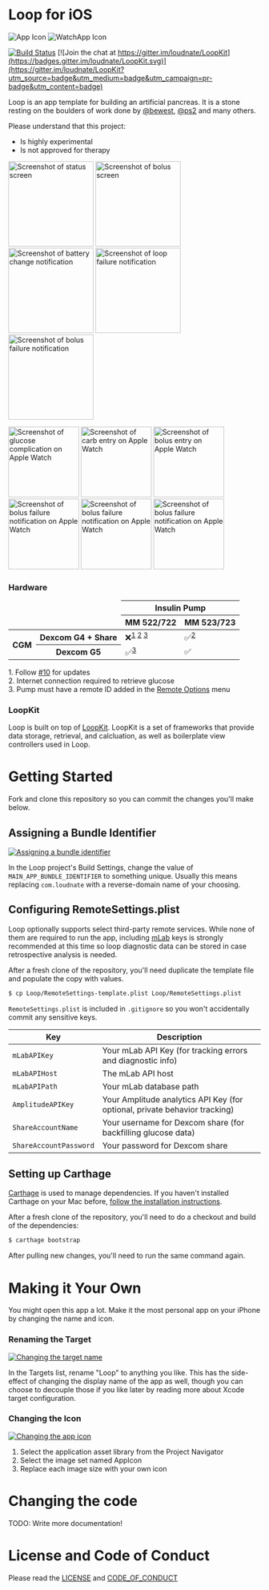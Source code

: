 # Loop for iOS

![App Icon](https://raw.githubusercontent.com/loudnate/Loop/master/Loop/Assets.xcassets/AppIcon.appiconset/40%402x.png) ![WatchApp Icon](https://raw.githubusercontent.com/loudnate/Loop/master/WatchApp/Assets.xcassets/AppIcon.appiconset/watch-40%402x.png)

[![Build Status](https://travis-ci.org/loudnate/Loop.svg?branch=master)](https://travis-ci.org/loudnate/Loop)
[![Join the chat at https://gitter.im/loudnate/LoopKit](https://badges.gitter.im/loudnate/LoopKit.svg)](https://gitter.im/loudnate/LoopKit?utm_source=badge&utm_medium=badge&utm_campaign=pr-badge&utm_content=badge)

Loop is an app template for building an artificial pancreas. It is a stone resting on the boulders of work done by [@bewest](https://github.com/bewest/decoding-carelink), [@ps2](https://github.com/ps2/rileylink) and many others.

Please understand that this project:
- Is highly experimental
- Is not approved for therapy

<a href="https://raw.githubusercontent.com/loudnate/Loop/master/Documentation/Screenshots/Phone%20Graphs.png"><img src="https://raw.githubusercontent.com/loudnate/Loop/master/Documentation/Screenshots/Phone%20Graphs.png" alt="Screenshot of status screen" width="170"></a>
<a href="https://raw.githubusercontent.com/loudnate/Loop/master/Documentation/Screenshots/Phone%20Bolus.png"><img src="https://raw.githubusercontent.com/loudnate/Loop/master/Documentation/Screenshots/Phone%20Bolus.png" alt="Screenshot of bolus screen" width="170"></a>
<a href="https://raw.githubusercontent.com/loudnate/Loop/master/Documentation/Screenshots/Phone%20Notification%20Battery.png"><img src="https://raw.githubusercontent.com/loudnate/Loop/master/Documentation/Screenshots/Phone%20Notification%20Battery.png" alt="Screenshot of battery change notification" width="170"></a>
<a href="https://raw.githubusercontent.com/loudnate/Loop/master/Documentation/Screenshots/Phone%20Notification%20Loop%20Failure.png"><img src="https://raw.githubusercontent.com/loudnate/Loop/master/Documentation/Screenshots/Phone%20Notification%20Loop%20Failure.png" alt="Screenshot of loop failure notification" width="170"></a>
<a href="https://raw.githubusercontent.com/loudnate/Loop/master/Documentation/Screenshots/Phone%20Notification%20Bolus%20Failure.png"><img src="https://raw.githubusercontent.com/loudnate/Loop/master/Documentation/Screenshots/Phone%20Notification%20Bolus%20Failure.png" alt="Screenshot of bolus failure notification" width="170"></a>

<a href="https://raw.githubusercontent.com/loudnate/Loop/master/Documentation/Screenshots/Watch%20Complication.png"><img src="https://raw.githubusercontent.com/loudnate/Loop/master/Documentation/Screenshots/Watch%20Complication.png" alt="Screenshot of glucose complication on Apple Watch" width="141"></a>
<a href="https://raw.githubusercontent.com/loudnate/Loop/master/Documentation/Screenshots/Watch%20Carb%20Entry.png"><img src="https://raw.githubusercontent.com/loudnate/Loop/master/Documentation/Screenshots/Watch%20Carb%20Entry.png" alt="Screenshot of carb entry on Apple Watch" width="141"></a>
<a href="https://raw.githubusercontent.com/loudnate/Loop/master/Documentation/Screenshots/Watch%20Bolus.png"><img src="https://raw.githubusercontent.com/loudnate/Loop/master/Documentation/Screenshots/Watch%20Bolus.png" alt="Screenshot of bolus entry on Apple Watch" width="141"></a>
<a href="https://raw.githubusercontent.com/loudnate/Loop/master/Documentation/Screenshots/Watch%20Notification%20Battery.png"><img src="https://raw.githubusercontent.com/loudnate/Loop/master/Documentation/Screenshots/Watch%20Notification%20Battery.png" alt="Screenshot of bolus failure notification on Apple Watch" width="141"></a>
<a href="https://raw.githubusercontent.com/loudnate/Loop/master/Documentation/Screenshots/Watch%20Notification%20Reservoir.png"><img src="https://raw.githubusercontent.com/loudnate/Loop/master/Documentation/Screenshots/Watch%20Notification%20Reservoir.png" alt="Screenshot of bolus failure notification on Apple Watch" width="141"></a>
<a href="https://raw.githubusercontent.com/loudnate/Loop/master/Documentation/Screenshots/Watch%20Notification%20Bolus%20Failure.png"><img src="https://raw.githubusercontent.com/loudnate/Loop/master/Documentation/Screenshots/Watch%20Notification%20Bolus%20Failure.png" alt="Screenshot of bolus failure notification on Apple Watch" width="141"></a>

### Hardware

<table>
  <thead>
    <tr>
      <td colspan="2" rowspan="2"></td>
      <th colspan="2">Insulin Pump</th>
    </tr>
    <tr>
      <th>MM 522/722</th>
      <th>MM 523/723</th>
    </tr>
  </thead>
  <tbody>
    <tr>
      <th rowspan="2">CGM</th>
      <th>Dexcom G4 + Share</th>
      <td>❌<sup><a href="#hw1">1</a> <a href="#hw2">2</a> <a href="#hw3">3</a></sup></td>
      <td>✅<sup><a href="#hw2">2</a></sup></td>
    </tr>
    <tr>
      <th>Dexcom G5</th>
      <td>✅<sup><a href="#hw3">3</a></sup></td>
      <td>✅</td>
    </tr>
  </tbody>
</table>

<a name="hw1">1</a>. Follow [#10](https://github.com/loudnate/Loop/issues/10) for updates
<br/><a name="hw2">2</a>. Internet connection required to retrieve glucose
<br/><a name="hw3">3</a>. Pump must have a remote ID added in the [Remote Options](https://www.medtronicdiabetes.com/sites/default/files/library/download-library/workbooks/x22_menu_map.pdf) menu

### LoopKit

Loop is built on top of [LoopKit](https://github.com/loudnate/LoopKit). LoopKit is a set of frameworks that provide data storage, retrieval, and calcluation, as well as boilerplate view controllers used in Loop.

# Getting Started

Fork and clone this repository so you can commit the changes you'll make below.

## Assigning a Bundle Identifier

[![Assigning a bundle identifier](https://raw.githubusercontent.com/loudnate/Loop/master/Documentation/Assigning%20a%20bundle%20identifier.png)](https://raw.githubusercontent.com/loudnate/Loop/master/Documentation/Assigning%20a%20bundle%20identifier.png)

In the Loop project's Build Settings, change the value of `MAIN_APP_BUNDLE_IDENTIFIER` to something unique. Usually this means replacing `com.loudnate` with a reverse-domain name of your choosing.

## Configuring RemoteSettings.plist

Loop optionally supports select third-party remote services. While none of them are required to run the app, including [mLab](https://mlab.com) keys is strongly recommended at this time so loop diagnostic data can be stored in case retrospective analysis is needed.

After a fresh clone of the repository, you'll need duplicate the template file and populate the copy with values.

```bash
$ cp Loop/RemoteSettings-template.plist Loop/RemoteSettings.plist
```

`RemoteSettings.plist` is included in `.gitignore` so you won't accidentally commit any sensitive keys.

| Key                    | Description
| ---------------------- | -------------
| `mLabAPIKey`           | Your mLab API Key (for tracking errors and diagnostic info)
| `mLabAPIHost`          | The mLab API host
| `mLabAPIPath`          | Your mLab database path
| `AmplitudeAPIKey`      | Your Amplitude analytics API Key (for optional, private behavior tracking)
| `ShareAccountName`     | Your username for Dexcom share (for backfilling glucose data)
| `ShareAccountPassword` | Your password for Dexcom share

## Setting up Carthage

[Carthage](https://github.com/carthage/carthage) is used to manage dependencies. If you haven't installed Carthage on your Mac before, [follow the installation instructions](https://github.com/carthage/carthage#installing-carthage).

After a fresh clone of the repository, you'll need to do a checkout and build of the dependencies:

```bash
$ carthage bootstrap
```

After pulling new changes, you'll need to run the same command again.

# Making it Your Own

You might open this app a lot. Make it the most personal app on your iPhone by changing the name and icon.

### Renaming the Target

[![Changing the target name](https://raw.githubusercontent.com/loudnate/Loop/master/Documentation/Changing%20the%20target%20name.png)](https://raw.githubusercontent.com/loudnate/Loop/master/Documentation/Changing%20the%20target%20name.png)

In the Targets list, rename "Loop" to anything you like. This has the side-effect of changing the display name of the app as well, though you can choose to decouple those if you like later by reading more about Xcode target configuration.

### Changing the Icon

[![Changing the app icon](https://raw.githubusercontent.com/loudnate/Loop/master/Documentation/Changing%20the%20app%20icon.png)](https://raw.githubusercontent.com/loudnate/Loop/master/Documentation/Changing%20the%20app%20icon.png)

1. Select the application asset library from the Project Navigator
2. Select the image set named AppIcon
3. Replace each image size with your own icon

# Changing the code

TODO: Write more documentation!

# License and Code of Conduct

Please read the [LICENSE](https://github.com/loudnate/naterade-ios/blob/master/LICENSE) and [CODE_OF_CONDUCT](https://github.com/loudnate/naterade-ios/blob/master/CODE_OF_CONDUCT.md)
